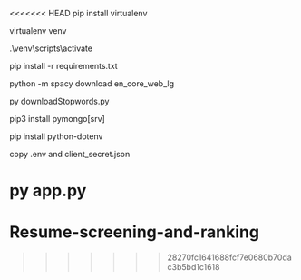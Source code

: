 <<<<<<< HEAD
pip install virtualenv

virtualenv venv

.\venv\scripts\activate

pip install -r requirements.txt

python -m spacy download en_core_web_lg

py downloadStopwords.py

pip3 install pymongo[srv]

pip install python-dotenv

copy .env and client_secret.json

py app.py
=======
# Resume-screening-and-ranking
>>>>>>> 28270fc1641688fcf7e0680b70dac3b5bd1c1618
